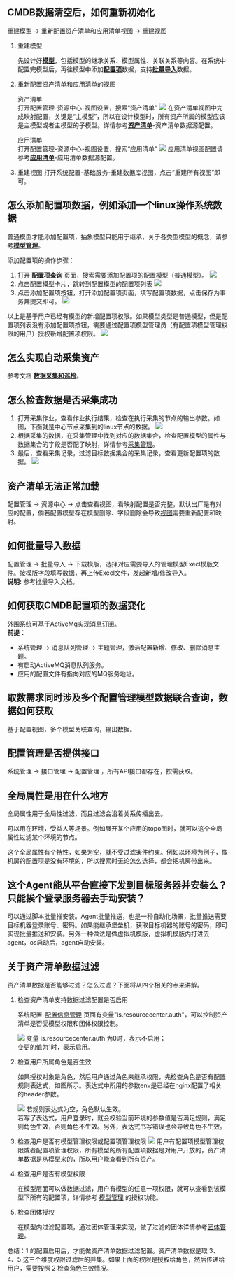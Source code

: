 ## CMDB数据清空后，如何重新初始化
重建模型 -> 重新配置资产清单和应用清单视图 -> 重建视图

1. 重建模型
   
   先设计好[**模型**](模型管理/模型管理.md)，包括模型的继承关系、模型属性、关联关系等内容。在系统中配置完模型后，再往模型中添加[**配置项**](配置项查询/配置项查询.md)数据，支持[**批量导入**](批量导入/批量导入.md)数据。
2. 重新配置资产清单和应用清单的视图
   
   资产清单<br>
   打开配置管理-资源中心-视图设置，搜索“资产清单”
   ![](images/视图管理_资产清单.png)
   在资产清单视图中完成映射配置，关键是“主模型”，所以在设计模型时，所有资产所属的模型应该是主模型或者主模型的子模型。详情参考[**资产清单**](资源中心/资产清单.md)-资产清单数据源配置。

   应用清单<br>
   打开配置管理-资源中心-视图设置，搜索“应用清单”
   ![](images/视图管理_应用清单视图.png)
   应用清单视图配置请参考[**应用清单**](资源中心/应用清单.md)-应用清单数据源配置。

3. 重建视图
   打开系统配置-基础服务-重建数据库视图，点击“重建所有视图”即可。

## 怎么添加配置项数据，例如添加一个linux操作系统数据
普通模型才能添加配置项，抽象模型只能用于继承，关于各类型模型的概念，请参考[**模型管理**](模型管理/模型管理.md)。

添加配置项的操作步骤：
1. 打开 **配置项查询** 页面，搜索需要添加配置项的配置模型（普通模型）。
   ![](images/配置项查询_搜索模型.png)
2. 点击配置模型卡片，跳转到配置模型的配置项列表
   ![](images/配置项列表.gif)
3. 点击添加配置项按钮，打开添加配置项页面，填写配置项数据，点击保存为事务并提交即可。
   ![](images/添加配置项.gif)

以上是基于用户已经有模型的新增配置项权限。如果模型类型是普通模型，但是配置项列表没有添加配置项按钮，需要通过配置项模型管理员（有配置项模型管理权限的用户）授权新增配置项权限。
![](images/授权-新增配置项权限.gif)

## 怎么实现自动采集资产
参考文档 [**数据采集和巡检**](/数据采集/1.数据采集和巡检.md)。

## 怎么检查数据是否采集成功
1. 打开采集作业，查看作业执行结果，检查在执行采集的节点的输出参数。如图，下面就是中心节点采集到的linux节点的数据。
   ![](images/采集作业_节点输出参数.png)
2. 根据采集的数据，在采集管理中找到对应的数据集合，检查配置模型的属性与数据集合的字段是否配了映射，详情参考[采集管理](../3.配置管理/数据采集/8.同步数据配置.md)。
3. 最后，查看采集记录，过滤目标数据集合的采集记录，查看更新配置项的数据。
   ![](images/采集记录_更新配置项.png)

## 资产清单无法正常加载
配置管理 -> 资源中心 -> 点击查看视图，看映射配置是否完整，默认出厂是有对应的配置，倘若配置模型存在模型删除、字段删除会导致[视图](../3.配置管理/资源中心/视图设置.md)需要重新配置和映射。

## 如何批量导入数据
配置管理 -> 批量导入 -> 下载模版，选择对应需要导入的管理模型Execl模版文件。按模版字段填写数据，再上传Execl文件，发起新增/修改导入。
<br>
<b>说明:</b> 参考批量导入文档。

## 如何获取CMDB配置项的数据变化
外围系统可基于ActiveMq实现消息订阅。<br>
<b>前提：</b>
* 系统管理 -> 消息队列管理 -> 主题管理，激活配置新增、修改、删除消息主题。
* 有启动ActiveMQ消息队列服务。
* 应用的配置文件有指向对应的MQ服务地址。

## 取数需求同时涉及多个配置管理模型数据联合查询，数据如何获取
基于配置视图，多个模型关联查询，输出数据。

## 配置管理是否提供接口
系统管理 -> 接口管理 -> 配置管理 ，所有API接口都存在，按需获取。

## 全局属性是用在什么地方
全局属性用于全局性过滤，而且过滤会沿着关系传播出去。

可以用在环境，受益人等场景。例如展开某个应用的topo图时，就可以这个全局属性过滤某个环境的节点。

这个全局属性有个特性，如果为空，就不受过滤条件约束。例如以环境为例子，像机房的配置项是没有环境的，所以搜索时无论怎么选择，都会把机房带出来。

## 这个Agent能从平台直接下发到目标服务器并安装么？只能挨个登录服务器去手动安装？
可以通过脚本批量推安装。Agent批量推送，也是一种自动化场景，批量推送需要目标机器登录账号、密码。如果能继承堡垒机，获取目标机器的账号的密码，即可实现批量推送和安装。另外一种做法是做虚拟机模版，虚拟机模版内打进去agent，os启动后，agent自动安装。

## 关于资产清单数据过滤
资产清单数据是否能够过滤？怎么过滤？下面将从四个相关的点来讲解。
1. 检查资产清单支持数据过滤配置是否启用
   
   系统配置-[配置信息管理](../100.系统配置/5.基础服务/基础服务.md) 页面有变量"is.resourcecenter.auth"，可以控制资产清单是否受模型权限和团体权限控制。

   ![](images/配置信息管理_资产清单是否支持过滤.png)
   变量 is.resourcecenter.auth 为0时，表示不启用；<br>
   变更的值为1时，表示启用。

2. 检查用户所属角色是否生效
   
   如果授权对象是角色，然后用户通过角色来继承权限，先检查角色是否有配置规则表达式，如图所示。表达式中所用的参数env是已经在nginx配置了相关的header参数。
   
   ![](images/角色管理_规则.png)
   若规则表达式为空，角色默认生效。<br>
   若写了表达式，用户登录时，就会校验当前环境的参数值是否满足规则，满足则角色生效，否则角色不生效。另外，表达式书写错误也会导致角色不生效。

3. 检查用户是否有模型管理权限或配置项管理权限
   ![](images/用户权限_模型和配置项管理权限.png)
   用户有配置项模型管理权限或者配置项管理权限，所有模型的所有配置项数据是对用户开放的，资产清单数据是从模型来的，所以用户能查看到所有资产。

4. 检查用户是否有模型权限
   
   在模型层面可以做数据过滤，用户有模型的任意一项权限，就可以查看到该模型下所有的配置项，详情参考 [模型管理](../3.配置管理/模型管理/模型管理.md) 的授权功能。

5. 检查团体授权
   
   在模型内过滤配置项，通过团体管理来实现，做了过滤的团体详情参考[团体管理](../3.配置管理/系统管理/团体管理.md)。<br>

总结：1 的配置启用后，才能做资产清单数据过滤配置。资产清单数据是取 3、4、5 这三个维度权限过滤后的并集。如果上面的权限是授权给角色，然后传递给用户，需要按照 2 检查角色生效情况。

